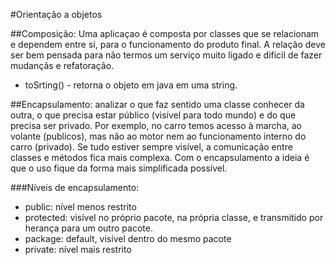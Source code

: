 #Orientação a objetos

##Composição:
    Uma aplicaçao é composta por classes que se relacionam e dependem entre si, para o funcionamento do produto final. A relação deve ser bem pensada para não termos um serviço muito ligado e difícil de fazer mudançãs e refatoração.

*   toSrting() - retorna o objeto em java em uma string.

##Encapsulamento: analizar o que faz sentido uma classe conhecer da outra, o que precisa estar público (visível para todo mundo) e do que precisa ser privado. Por exemplo, no carro temos acesso à marcha, ao volante (publicos), mas não ao motor nem ao funcionamento interno do carro (privado). Se tudo estiver sempre visível, a comunicação entre classes e métodos fica mais complexa. Com o encapsulamento a ideia é que o uso fique da forma mais simplificada possível.

###Níveis de encapsulamento:
- public: nível menos restrito
- protected: visível no próprio pacote, na própria classe, e transmitido por herança para um outro pacote.
- package: default, visível dentro do mesmo pacote
- private: nível mais restrito
